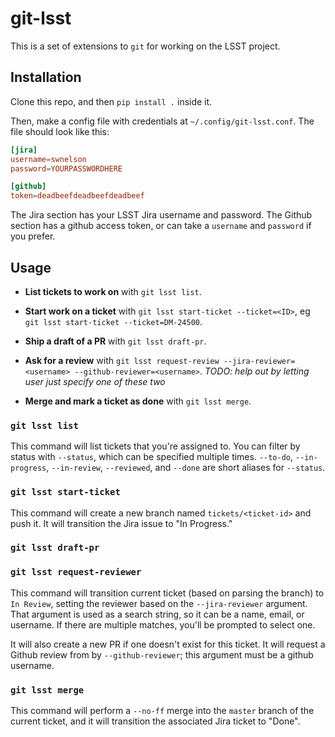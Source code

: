 # git-lsst #

This is a set of extensions to `git` for working on the LSST project.

## Installation

Clone this repo, and then `pip install .` inside it.

Then, make a config file with credentials at `~/.config/git-lsst.conf`. The file
should look like this:

```conf
[jira]
username=swnelson
password=YOURPASSWORDHERE

[github]
token=deadbeefdeadbeefdeadbeef
```

The Jira section has your LSST Jira username and password. The Github section
has a github access token, or can take a `username` and `password` if you
prefer.

## Usage

* **List tickets to work on** with `git lsst list`.

* **Start work on a ticket** with `git lsst start-ticket --ticket=<ID>`, eg `git lsst start-ticket --ticket=DM-24500`.

* **Ship a draft of a PR** with `git lsst draft-pr`.

* **Ask for a review** with `git lsst request-review --jira-reviewer=<username>
  --github-reviewer=<username>`. *TODO: help out by letting user just specify
  one of these two*

* **Merge and mark a ticket as done** with `git lsst merge`.

### `git lsst list`

This command will list tickets that you're assigned to. You can filter by status
with `--status`, which can be specified multiple times. `--to-do`,
`--in-progress`, `--in-review`, `--reviewed`, and `--done` are short aliases for
`--status`.

### `git lsst start-ticket`

This command will create a new branch named `tickets/<ticket-id>` and push it.
It will transition the Jira issue to "In Progress."

### `git lsst draft-pr`

### `git lsst request-reviewer`

This command will transition current ticket (based on parsing the branch) to `In
Review`, setting the reviewer based on the `--jira-reviewer` argument. That
argument is used as a search string, so it can be a name, email, or username. If
there are multiple matches, you'll be prompted to select one.

It will also create a new PR if one doesn't exist for this ticket. It will
request a Github review from by `--github-reviewer`; this argument must be a
github username.

### `git lsst merge`

This command will perform a `--no-ff` merge into the `master` branch of the
current ticket, and it will transition the associated Jira ticket to "Done".
